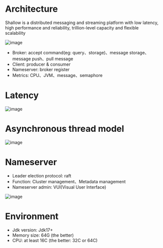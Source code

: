 # Architecture

Shallow is a distributed messaging and streaming platform with low latency, high performance and reliability, trillion-level capacity and flexible scalability

![image](https://github.com/shallow-rs/shallow/blob/main/doc/image/infra.png)

- Broker: accept command(eg: query、storage)、message storage、message push、pull message
- Client: producer & consumer
- Nameserver: broker register
- Metrics: CPU、JVM、message、semaphore

# Latency

![image](https://github.com/shallow-rs/shallow/blob/main/doc/image/latency.png)

# Asynchronous thread model

![image](https://github.com/shallow-rs/shallow/blob/main/doc/image/thread_model.png)

# Nameserver
- Leader election protocol: raft
- Function: Cluster management、Metadata management
- Nameserver admin: VUI(Visual User Interface)

![image](https://github.com/shallow-rs/shallow/blob/main/doc/image/nameserver_architecture.png)

# Environment

- Jdk version: Jdk17+
- Memory size: 64G (the better)
- CPU:  at least 16C (the better: 32C or 64C)
